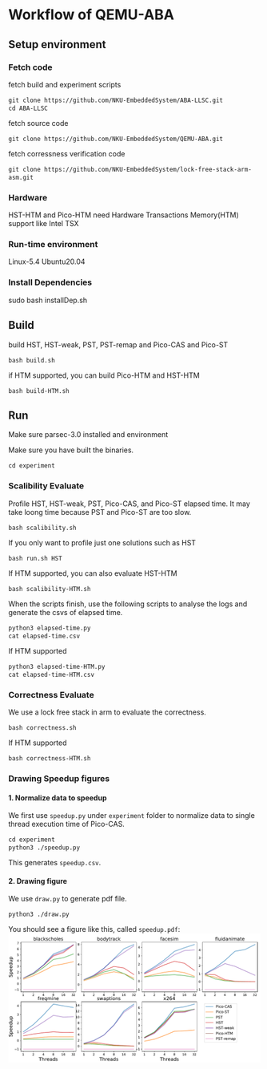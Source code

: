 # Workflow of QEMU-ABA
## Setup environment
### Fetch code
fetch build and experiment scripts
```
git clone https://github.com/NKU-EmbeddedSystem/ABA-LLSC.git
cd ABA-LLSC
```
fetch source code
```
git clone https://github.com/NKU-EmbeddedSystem/QEMU-ABA.git
```
fetch corressness verification code
```
git clone https://github.com/NKU-EmbeddedSystem/lock-free-stack-arm-asm.git
```

### Hardware
HST-HTM and Pico-HTM need Hardware Transactions Memory(HTM) support like Intel TSX
### Run-time environment
Linux-5.4 Ubuntu20.04
### Install Dependencies
sudo bash installDep.sh

## Build
build HST, HST-weak, PST, PST-remap and Pico-CAS and Pico-ST
``` 
bash build.sh
```

if HTM supported, you can build Pico-HTM and HST-HTM
```
bash build-HTM.sh
```

## Run
Make sure parsec-3.0 installed and environment 

Make sure you have built the binaries. 
```
cd experiment
```

### Scalibility Evaluate

Profile HST, HST-weak, PST, Pico-CAS, and Pico-ST elapsed time. It may take loong time because PST and Pico-ST are too slow.
```
bash scalibility.sh
```
If you only want to profile just one solutions such as HST
```
bash run.sh HST
```

If HTM supported, you can also evaluate HST-HTM
```
bash scalibility-HTM.sh
```

When the scripts finish, use the following scripts to analyse the logs and generate the csvs of elapsed time. 

```
python3 elapsed-time.py
cat elapsed-time.csv
```
If HTM supported
```
python3 elapsed-time-HTM.py
cat elapsed-time-HTM.csv
```

### Correctness Evaluate
We use a lock free stack in arm to evaluate the correctness. 

```
bash correctness.sh
```
If HTM supported
```
bash correctness-HTM.sh
```

### Drawing Speedup figures

#### 1. Normalize data to speedup
We first use `speedup.py` under `experiment` folder to normalize data to single thread execution time of Pico-CAS.

```
cd experiment
python3 ./speedup.py
```

This generates `speedup.csv`.

#### 2. Drawing figure

We use `draw.py` to generate pdf file.
```
python3 ./draw.py
```

You should see a figure like this, called `speedup.pdf`:
![Speedup](speedup-sample.png)
